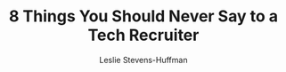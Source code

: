 ---
title: 8 Things You Should Never Say to a Tech Recruiter
publication: Dice
article_url: https://insights.dice.com/2018/08/20/8-things-never-say-tech-recruiter/
author: Leslie Stevens-Huffman
thumbnail: dice.png
publication_date: 08-20-2018
---